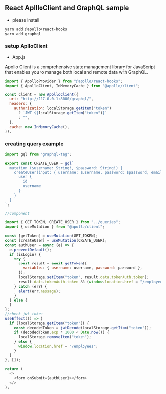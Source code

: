 ## React ApllloClient and GraphQL sample

- please install

```bash
yarn add @apollo/react-hooks
yarn add graphql
```

### setup AplloClient

- App.js

Apollo Client is a comprehensive state management library for JavaScript that enables you to manage both local and remote data with GraphQL.

```js
import { ApolloProvider } from "@apollo/react-hooks";
import { ApolloClient, InMemoryCache } from "@apollo/client";

const client = new ApolloClient({
  uri: "http://127.0.0.1:8000/graphql/",
  headers: {
    authorization: localStorage.getItem("token")
      ? `JWT ${localStorage.getItem("token")}`
      : "",
  },
  cache: new InMemoryCache(),
});
```

### creating query example

```js
import gql from "graphql-tag";

export const CREATE_USER = gql`
  mutation ($username: String!, $password: String!) {
    createUser(input: { username: $username, password: $password, email: "" }) {
      user {
        id
        username
      }
    }
  }
`;

//component

import { GET_TOKEN, CREATE_USER } from "../queries";
import { useMutation } from "@apollo/client";

const [getToken] = useMutation(GET_TOKEN);
const [createUser] = useMutation(CREATE_USER);
const authUser = async (e) => {
  e.preventDefault();
  if (isLogin) {
    try {
      const result = await getToken({
        variables: { username: username, password: password },
      });
      localStorage.setItem("token", result.data.tokenAuth.token);
      result.data.tokenAuth.token && (window.location.href = "/employees");
    } catch (err) {
      alert(err.message);
    }
  } else {
  }
};
//check jwt token
useEffect(() => {
  if (localStorage.getItem("token")) {
    const decodedToken = jwtDecode(localStorage.getItem("token"));
    if (decodedToken.exp * 1000 < Date.now()) {
      localStorage.removeItem("token");
    } else {
      window.location.href = "/employees";
    }
  }
}, []);

return (
  <>
    <form onSubmit={authUser}></form>
  </>
);
```
